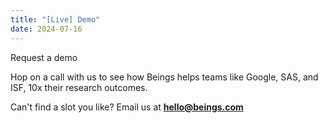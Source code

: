 ```yaml
---
title: "[Live] Demo"
date: 2024-07-16
---
```


Request a demo

Hop on a call with us to see how Beings helps teams like Google, SAS, and ISF, 10x their research outcomes.

Can't find a slot you like? Email us at **[hello@beings.com](mailto:hello@beings.com)**
